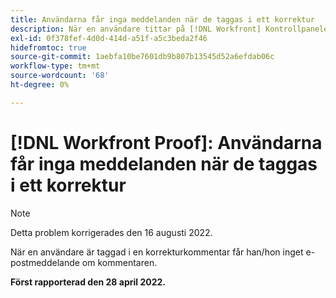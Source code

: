 ```yaml
---
title: Användarna får inga meddelanden när de taggas i ett korrektur
description: När en användare tittar på [!DNL Workfront] Kontrollpanelen för korrektur, [!UICONTROL Proofs to manage] och [!UICONTROL Proofs awaiting decision reports] visa 0 rapporter i de olika kategorierna (totalt, i tid osv.).
exl-id: 0f378fef-4d0d-414d-a51f-a5c3beda2f46
hidefromtoc: true
source-git-commit: 1aebfa10be7601db9b807b13545d52a6efdab06c
workflow-type: tm+mt
source-wordcount: '68'
ht-degree: 0%

---
```


# [!DNL Workfront Proof]: Användarna får inga meddelanden när de taggas i ett korrektur

>[!NOTE]
>
>Detta problem korrigerades den 16 augusti 2022.

När en användare är taggad i en korrekturkommentar får han/hon inget e-postmeddelande om kommentaren.

**Först rapporterad den 28 april 2022.**

